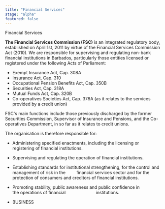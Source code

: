 ```yaml
---
title: "Financial Services"
stage: "alpha"
featured: false
---
```


Financial Services

**The Financial Services Commission (FSC)** is an integrated regulatory body, established on April 1st, 2011 by virtue of the Financial Services Commission Act (2010). We are responsible for supervising and regulating non-bank financial institutions in Barbados, particularly those entities licensed or registered under the following Acts of Parliament:

- Exempt Insurance Act, Cap. 308A
- Insurance Act, Cap. 310
- Occupational Pension Benefits Act, Cap. 350B
- Securities Act, Cap. 318A
- Mutual Funds Act, Cap. 320B
- Co-operatives Societies Act, Cap. 378A (as it relates to the services provided by a credit union)

FSC's main functions include those previously discharged by the former Securities Commission, Supervisor of Insurance and Pensions, and the Co-operatives Department, in so far as it relates to credit unions.

The organisation is therefore responsible for:

- Administering specified enactments, including the licensing or registering of financial institutions.
- Supervising and regulating the operation of financial institutions.

- Establishing standards for institutional strengthening, for the control and management of risk in the         financial services sector and for the protection of consumers and creditors of financial institutions.

- Promoting stability, public awareness and public confidence in the operations of financial                         institutions.

- BUSINESS